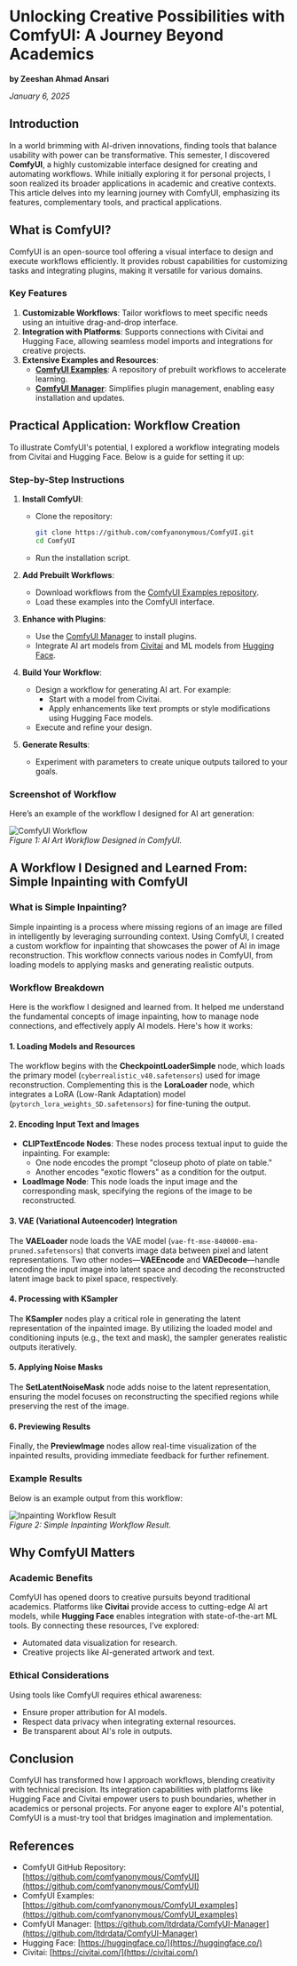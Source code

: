 # Unlocking Creative Possibilities with ComfyUI: A Journey Beyond Academics
**by Zeeshan Ahmad Ansari**

_January 6, 2025_

## Introduction

In a world brimming with AI-driven innovations, finding tools that balance usability with power can be transformative. This semester, I discovered **ComfyUI**, a highly customizable interface designed for creating and automating workflows. While initially exploring it for personal projects, I soon realized its broader applications in academic and creative contexts. This article delves into my learning journey with ComfyUI, emphasizing its features, complementary tools, and practical applications.

## What is ComfyUI?

ComfyUI is an open-source tool offering a visual interface to design and execute workflows efficiently. It provides robust capabilities for customizing tasks and integrating plugins, making it versatile for various domains.

### Key Features

1. **Customizable Workflows**: Tailor workflows to meet specific needs using an intuitive drag-and-drop interface.
2. **Integration with Platforms**: Supports connections with Civitai and Hugging Face, allowing seamless model imports and integrations for creative projects.
3. **Extensive Examples and Resources**:
   - **[ComfyUI Examples](https://github.com/comfyanonymous/ComfyUI_examples)**: A repository of prebuilt workflows to accelerate learning.
   - **[ComfyUI Manager](https://github.com/ltdrdata/ComfyUI-Manager)**: Simplifies plugin management, enabling easy installation and updates.

## Practical Application: Workflow Creation

To illustrate ComfyUI's potential, I explored a workflow integrating models from Civitai and Hugging Face. Below is a guide for setting it up:

### Step-by-Step Instructions

1. **Install ComfyUI**:
   - Clone the repository:  
     ```bash
     git clone https://github.com/comfyanonymous/ComfyUI.git
     cd ComfyUI
     ```
   - Run the installation script.

2. **Add Prebuilt Workflows**:
   - Download workflows from the [ComfyUI Examples repository](https://github.com/comfyanonymous/ComfyUI_examples).
   - Load these examples into the ComfyUI interface.

3. **Enhance with Plugins**:
   - Use the [ComfyUI Manager](https://github.com/ltdrdata/ComfyUI-Manager) to install plugins.
   - Integrate AI art models from [Civitai](https://civitai.com/) and ML models from [Hugging Face](https://huggingface.co/).

4. **Build Your Workflow**:
   - Design a workflow for generating AI art. For example:
     - Start with a model from Civitai.
     - Apply enhancements like text prompts or style modifications using Hugging Face models.
   - Execute and refine your design.

5. **Generate Results**:
   - Experiment with parameters to create unique outputs tailored to your goals.

  
### Screenshot of Workflow

Here’s an example of the workflow I designed for AI art generation:

![ComfyUI Workflow](https://github.com/Zeeshan13/Comfy-UI_Assignment/blob/main/Workflow.png)  
*Figure 1: AI Art Workflow Designed in ComfyUI.*

## A Workflow I Designed and Learned From: Simple Inpainting with ComfyUI

### What is Simple Inpainting?

Simple inpainting is a process where missing regions of an image are filled in intelligently by leveraging surrounding context. Using ComfyUI, I created a custom workflow for inpainting that showcases the power of AI in image reconstruction. This workflow connects various nodes in ComfyUI, from loading models to applying masks and generating realistic outputs.

### Workflow Breakdown

Here is the workflow I designed and learned from. It helped me understand the fundamental concepts of image inpainting, how to manage node connections, and effectively apply AI models. Here's how it works:

#### 1. **Loading Models and Resources**

The workflow begins with the **CheckpointLoaderSimple** node, which loads the primary model (`cyberrealistic_v40.safetensors`) used for image reconstruction. Complementing this is the **LoraLoader** node, which integrates a LoRA (Low-Rank Adaptation) model (`pytorch_lora_weights_SD.safetensors`) for fine-tuning the output.

#### 2. **Encoding Input Text and Images**

- **CLIPTextEncode Nodes**: These nodes process textual input to guide the inpainting. For example:
  - One node encodes the prompt "closeup photo of plate on table."
  - Another encodes "exotic flowers" as a condition for the output.
- **LoadImage Node**: This node loads the input image and the corresponding mask, specifying the regions of the image to be reconstructed.

#### 3. **VAE (Variational Autoencoder) Integration**

The **VAELoader** node loads the VAE model (`vae-ft-mse-840000-ema-pruned.safetensors`) that converts image data between pixel and latent representations. Two other nodes—**VAEEncode** and **VAEDecode**—handle encoding the input image into latent space and decoding the reconstructed latent image back to pixel space, respectively.

#### 4. **Processing with KSampler**

The **KSampler** nodes play a critical role in generating the latent representation of the inpainted image. By utilizing the loaded model and conditioning inputs (e.g., the text and mask), the sampler generates realistic outputs iteratively.

#### 5. **Applying Noise Masks**

The **SetLatentNoiseMask** node adds noise to the latent representation, ensuring the model focuses on reconstructing the specified regions while preserving the rest of the image.

#### 6. **Previewing Results**

Finally, the **PreviewImage** nodes allow real-time visualization of the inpainted results, providing immediate feedback for further refinement.


### Example Results

Below is an example output from this workflow:


![Inpainting Workflow Result](https://github.com/Zeeshan13/Comfy-UI_Assignment/blob/main/ComfyUI_temp_jpzna_00006_.png)  
*Figure 2: Simple Inpainting Workflow Result.*

## Why ComfyUI Matters

### Academic Benefits

ComfyUI has opened doors to creative pursuits beyond traditional academics. Platforms like **Civitai** provide access to cutting-edge AI art models, while **Hugging Face** enables integration with state-of-the-art ML tools. By connecting these resources, I’ve explored:
- Automated data visualization for research.
- Creative projects like AI-generated artwork and text.

### Ethical Considerations
Using tools like ComfyUI requires ethical awareness:
- Ensure proper attribution for AI models.
- Respect data privacy when integrating external resources.
- Be transparent about AI's role in outputs.

## Conclusion

ComfyUI has transformed how I approach workflows, blending creativity with technical precision. Its integration capabilities with platforms like Hugging Face and Civitai empower users to push boundaries, whether in academics or personal projects. For anyone eager to explore AI's potential, ComfyUI is a must-try tool that bridges imagination and implementation.

## References

- ComfyUI GitHub Repository: [https://github.com/comfyanonymous/ComfyUI](https://github.com/comfyanonymous/ComfyUI)
- ComfyUI Examples: [https://github.com/comfyanonymous/ComfyUI_examples](https://github.com/comfyanonymous/ComfyUI_examples)
- ComfyUI Manager: [https://github.com/ltdrdata/ComfyUI-Manager](https://github.com/ltdrdata/ComfyUI-Manager)
- Hugging Face: [https://huggingface.co/](https://huggingface.co/)
- Civitai: [https://civitai.com/](https://civitai.com/)
